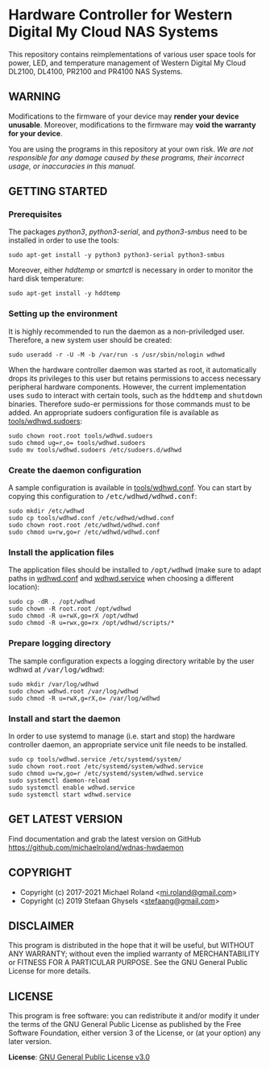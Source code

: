 # Hardware Controller for Western Digital My Cloud NAS Systems

This repository contains reimplementations of various user space tools for power,
LED, and temperature management of Western Digital My Cloud DL2100, DL4100, PR2100
and PR4100 NAS Systems.


## WARNING

Modifications to the firmware of your device may **render your device unusable**.
Moreover, modifications to the firmware may **void the warranty for your device**.

You are using the programs in this repository at your own risk. *We are not
responsible for any damage caused by these programs, their incorrect usage, or
inaccuracies in this manual.*


## GETTING STARTED


### Prerequisites

The packages *python3*, *python3-serial*, and *python3-smbus* need to be installed
in order to use the tools:

    sudo apt-get install -y python3 python3-serial python3-smbus

Moreover, either *hddtemp* or *smartctl* is necessary in order to monitor the hard
disk temperature:

    sudo apt-get install -y hddtemp


### Setting up the environment

It is highly recommended to run the daemon as a non-priviledged user. Therefore, a
new system user should be created:

    sudo useradd -r -U -M -b /var/run -s /usr/sbin/nologin wdhwd

When the hardware controller daemon was started as root, it automatically drops its
privileges to this user but retains permissions to access necessary peripheral
hardware components. However, the current implementation uses <samp>sudo</samp> to
interact with certain tools, such as the <samp>hddtemp</samp> and
<samp>shutdown</samp> binaries. Therefore sudo-er permissions for those commands
must to be added. An appropriate sudoers configuration file is available as
[tools/wdhwd.sudoers](tools/wdhwd.sudoers):

    sudo chown root.root tools/wdhwd.sudoers
    sudo chmod ug=r,o= tools/wdhwd.sudoers
    sudo mv tools/wdhwd.sudoers /etc/sudoers.d/wdhwd


### Create the daemon configuration

A sample configuration is available in [tools/wdhwd.conf](tools/wdhwd.conf). You can
start by copying this configuration to <samp>/etc/wdhwd/wdhwd.conf</samp>:

    sudo mkdir /etc/wdhwd
    sudo cp tools/wdhwd.conf /etc/wdhwd/wdhwd.conf
    sudo chown root.root /etc/wdhwd/wdhwd.conf
    sudo chmod u=rw,go=r /etc/wdhwd/wdhwd.conf


### Install the application files

The application files should be installed to <samp>/opt/wdhwd</samp> (make
sure to adapt paths in [wdhwd.conf](tools/wdhwd.conf) and
[wdhwd.service](tools/wdhwd.service) when choosing a different location):

    sudo cp -dR . /opt/wdhwd
    sudo chown -R root.root /opt/wdhwd
    sudo chmod -R u=rwX,go=rX /opt/wdhwd
    sudo chmod -R u=rwx,go=rx /opt/wdhwd/scripts/*


### Prepare logging directory

The sample configuration expects a logging directory writable by the user wdhwd at
<samp>/var/log/wdhwd</samp>:

    sudo mkdir /var/log/wdhwd
    sudo chown wdhwd.root /var/log/wdhwd
    sudo chmod -R u=rwX,g=rX,o= /var/log/wdhwd


### Install and start the daemon

In order to use systemd to manage (i.e. start and stop) the hardware controller
daemon, an appropriate service unit file needs to be installed. 

    sudo cp tools/wdhwd.service /etc/systemd/system/
    sudo chown root.root /etc/systemd/system/wdhwd.service
    sudo chmod u=rw,go=r /etc/systemd/system/wdhwd.service
    sudo systemctl daemon-reload
    sudo systemctl enable wdhwd.service
    sudo systemctl start wdhwd.service


## GET LATEST VERSION

Find documentation and grab the latest version on GitHub
<https://github.com/michaelroland/wdnas-hwdaemon>


## COPYRIGHT

- Copyright (c) 2017-2021 Michael Roland <<mi.roland@gmail.com>>
- Copyright (c) 2019 Stefaan Ghysels <<stefaang@gmail.com>>


## DISCLAIMER

This program is distributed in the hope that it will be useful,
but WITHOUT ANY WARRANTY; without even the implied warranty of
MERCHANTABILITY or FITNESS FOR A PARTICULAR PURPOSE.  See the
GNU General Public License for more details.


## LICENSE

This program is free software: you can redistribute it and/or modify
it under the terms of the GNU General Public License as published by
the Free Software Foundation, either version 3 of the License, or
(at your option) any later version.

**License**: [GNU General Public License v3.0](https://www.gnu.org/licenses/gpl-3.0.txt)

